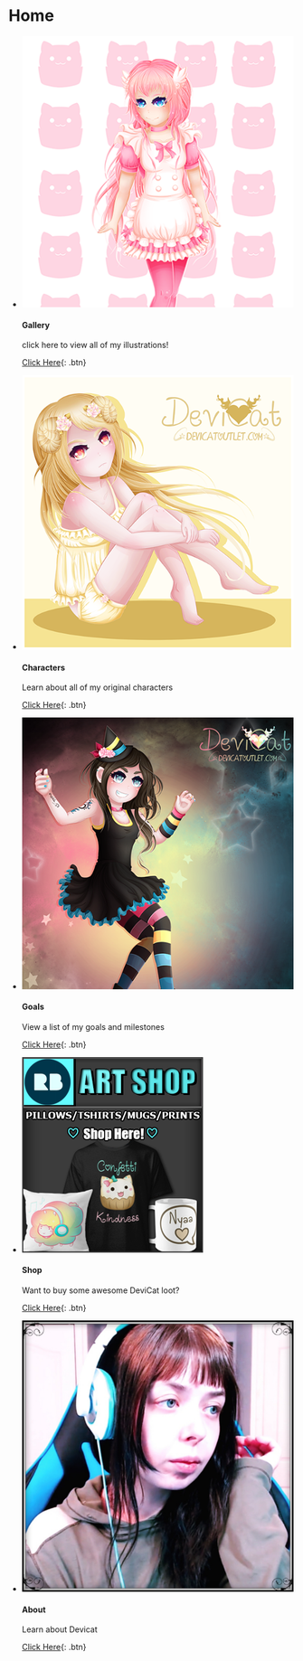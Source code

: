 # Home

* [![Gallery](img/momoko_preview.png)](gallery)

  #### Gallery

  click here to view all of my illustrations!

  [Click Here](gallery){: .btn}

* [![Characters](img/character_preview.png)](characters)

  #### Characters

  Learn about all of my original characters

  [Click Here](characters){: .btn}

* [![Goals](img/goals_preview.png)](goals)

  #### Goals

  View a list of my goals and milestones

  [Click Here](goals){: .btn}

* [![Shop](img/shop_preview.png)](https://www.redbubble.com/people/devicatoutlet/shop/)

  #### Shop

  Want to buy some awesome DeviCat loot?

  [Click Here](https://www.redbubble.com/people/devicatoutlet/shop/){: .btn}

* [![About](img/aboutdevicat.png)](about)

  #### About

  Learn about Devicat

  [Click Here](about){: .btn}
